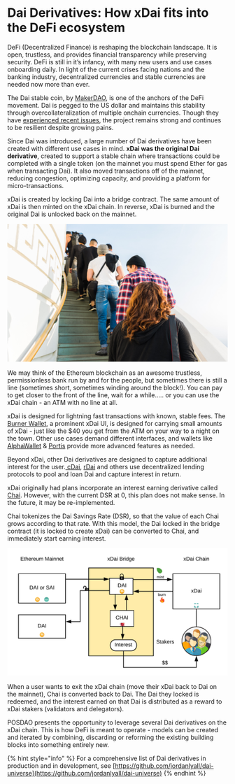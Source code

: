 # Dai Derivatives: How xDai fits into the DeFi ecosystem

DeFi (Decentralized Finance) is reshaping the blockchain landscape. It is open, trustless, and provides financial transparency while preserving security. DeFi is still in it’s infancy, with many new users and use cases onboarding daily. In light of the current crises facing nations and the banking industry, decentralized currencies and stable currencies are needed now more than ever.

The Dai stable coin, by [MakerDAO](https://makerdao.com/), is one of the anchors of the DeFi movement. Dai is pegged to the US dollar and maintains this stability through overcollateralization of multiple onchain currencies. Though they have [experienced recent issues](https://forum.makerdao.com/t/black-thursday-response-thread/1433), the project remains strong and continues to be resilient despite growing pains.&#x20;

Since Dai was introduced, a large number of Dai derivatives have been created with different use cases in mind.  **xDai was the original Dai derivative**, created to support a stable chain where transactions could be completed with a single token (on the mainnet you must spend Ether for gas when transacting Dai). It also moved transactions off of the mainnet, reducing congestion, optimizing capacity, and providing a platform for micro-transactions.

xDai is created by locking Dai into a bridge contract. The same amount of xDai is then minted on the xDai chain. In reverse, xDai is burned and the original Dai is unlocked back on the mainnet.&#x20;

![A line at Bank of Ethereum](../../../.gitbook/assets/levi-jones-n0CTq0rroso-unsplash.jpg)

We may think of the Ethereum blockchain as an awesome trustless, permissionless bank run by and for the people, but sometimes there is still a line (sometimes short, sometimes winding around the block!). You can pay to get closer to the front of the line, wait for a while….. or you can use the xDai chain - an ATM with no line at all.&#x20;

xDai is designed for lightning fast transactions with known, stable fees. The [Burner Wallet](../../../for-users/wallets/burner-wallet/), a prominent xDai UI, is designed for carrying small amounts of xDai - just like the $40 you get from the ATM on your way to a night on the town. Other use cases demand different interfaces, and wallets like [AlphaWallet](../../../for-users/wallets/alpha-wallet/) & [Portis](../../../for-users/wallets/portis-wallet.md) provide more advanced features as needed.

Beyond xDai, other Dai derivatives are designed to capture additional interest for the user.[ cDai](https://defipulse.com/blog/what-is-cdai/), [rDai](https://rdai.money/) and others use decentralized lending protocols to pool and loan Dai and capture interest in return.

xDai originally had plans incorporate an interest earning derivative called [Chai](https://chai.money/). However, with the current DSR at 0, this plan does not make sense. In the future, it may be re-implemented.

Chai tokenizes the Dai Savings Rate (DSR), so that the value of each Chai grows according to that rate. With this model, the Dai locked in the bridge contract (it is locked to create xDai) can be converted to Chai, and immediately start earning interest.

![](<../../../.gitbook/assets/Stakers (2).png>)

When a user wants to exit the xDai chain (move their xDai back to Dai on the mainnet), Chai is converted back to Dai. The Dai they locked is redeemed, and the interest earned on that Dai is distributed as a reward to xDai stakers (validators and delegators).

POSDAO presents the opportunity to leverage several Dai derivatives on the xDai chain. This is how DeFi is meant to operate - models can be created and iterated by combining, discarding or reforming the existing building blocks into something entirely new. &#x20;

{% hint style="info" %}
For a comprehensive list of Dai derivatives in production and in development, see [https://github.com/jordanlyall/dai-universe](https://github.com/jordanlyall/dai-universe)
{% endhint %}
